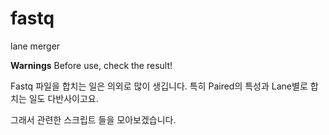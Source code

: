 # fastq
lane merger

**Warnings**
Before use, check the result!


Fastq 파일을 합치는 일은 의외로 많이 생깁니다. 특히 Paired의 특성과 Lane별로 합치는 일도 다반사이고요.

그래서 관련한 스크립트 들을 모아보겠습니다.
